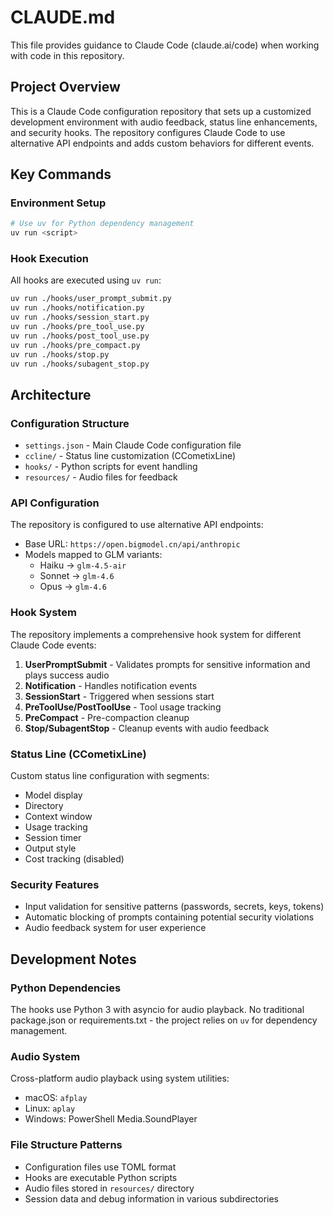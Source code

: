 # CLAUDE.md

This file provides guidance to Claude Code (claude.ai/code) when working with code in this repository.

## Project Overview

This is a Claude Code configuration repository that sets up a customized development environment with audio feedback, status line enhancements, and security hooks. The repository configures Claude Code to use alternative API endpoints and adds custom behaviors for different events.

## Key Commands

### Environment Setup
```bash
# Use uv for Python dependency management
uv run <script>
```

### Hook Execution
All hooks are executed using `uv run`:
```bash
uv run ./hooks/user_prompt_submit.py
uv run ./hooks/notification.py
uv run ./hooks/session_start.py
uv run ./hooks/pre_tool_use.py
uv run ./hooks/post_tool_use.py
uv run ./hooks/pre_compact.py
uv run ./hooks/stop.py
uv run ./hooks/subagent_stop.py
```

## Architecture

### Configuration Structure
- `settings.json` - Main Claude Code configuration file
- `ccline/` - Status line customization (CCometixLine)
- `hooks/` - Python scripts for event handling
- `resources/` - Audio files for feedback

### API Configuration
The repository is configured to use alternative API endpoints:
- Base URL: `https://open.bigmodel.cn/api/anthropic`
- Models mapped to GLM variants:
  - Haiku → `glm-4.5-air`
  - Sonnet → `glm-4.6`
  - Opus → `glm-4.6`

### Hook System
The repository implements a comprehensive hook system for different Claude Code events:

1. **UserPromptSubmit** - Validates prompts for sensitive information and plays success audio
2. **Notification** - Handles notification events
3. **SessionStart** - Triggered when sessions start
4. **PreToolUse/PostToolUse** - Tool usage tracking
5. **PreCompact** - Pre-compaction cleanup
6. **Stop/SubagentStop** - Cleanup events with audio feedback

### Status Line (CCometixLine)
Custom status line configuration with segments:
- Model display
- Directory
- Context window
- Usage tracking
- Session timer
- Output style
- Cost tracking (disabled)

### Security Features
- Input validation for sensitive patterns (passwords, secrets, keys, tokens)
- Automatic blocking of prompts containing potential security violations
- Audio feedback system for user experience

## Development Notes

### Python Dependencies
The hooks use Python 3 with asyncio for audio playback. No traditional package.json or requirements.txt - the project relies on `uv` for dependency management.

### Audio System
Cross-platform audio playback using system utilities:
- macOS: `afplay`
- Linux: `aplay`
- Windows: PowerShell Media.SoundPlayer

### File Structure Patterns
- Configuration files use TOML format
- Hooks are executable Python scripts
- Audio files stored in `resources/` directory
- Session data and debug information in various subdirectories